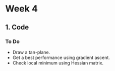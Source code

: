 # Week 4

## 1. Code
### To Do
 - Draw a tan-plane.
 - Get a best performance using gradient ascent.
 - Check local minimum using Hessian matrix.